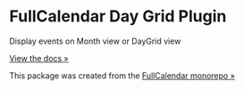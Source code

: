 
# FullCalendar Day Grid Plugin

Display events on Month view or DayGrid view

[View the docs &raquo;](http://fullcalendar.io/docs/month-view)

This package was created from the [FullCalendar monorepo &raquo;](http://github.com/fullcalendar/fullcalendar)
